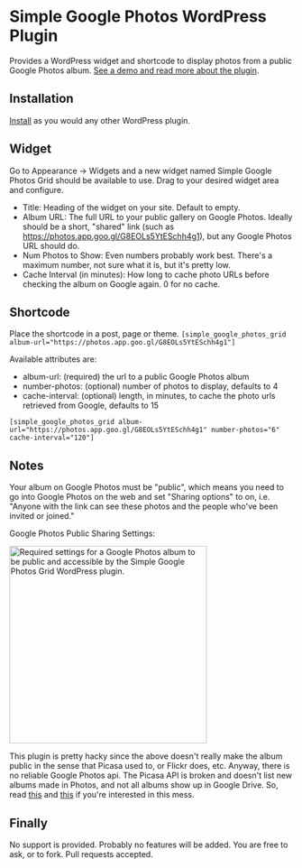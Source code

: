 # Simple Google Photos WordPress Plugin
Provides a WordPress widget and shortcode to display photos from a public Google Photos album. [See a demo and read more about the plugin](https://josheli.com/knob/2017/11/21/simple-google-photos-a-wordpress-plugin/).

## Installation
[Install](https://codex.wordpress.org/Managing_Plugins#Installing_Plugins) as you would any other WordPress plugin.

## Widget
Go to Appearance -> Widgets and a new widget named Simple Google Photos Grid should be available to use. Drag to your desired widget area and configure.

 - Title: Heading of the widget on your site. Default to empty.
 - Album URL: The full URL to your public gallery on Google Photos. Ideally should be a short, "shared" link (such as https://photos.app.goo.gl/G8EOLs5YtESchh4g1), but any Google Photos URL should do.
 - Num Photos to Show: Even numbers probably work best. There's a maximum number, not sure what it is, but it's pretty low.
 - Cache Interval (in minutes): How long to cache photo URLs before checking the album on Google again. 0 for no cache.
 
## Shortcode
Place the shortcode in a post, page or theme.
`[simple_google_photos_grid album-url="https://photos.app.goo.gl/G8EOLs5YtESchh4g1"]`

Available attributes are:
- album-url: (required) the url to a public Google Photos album
- number-photos: (optional) number of photos to display, defaults to 4
- cache-interval: (optional) length, in minutes, to cache the photo urls retrieved from Google, defaults to 15

`[simple_google_photos_grid album-url="https://photos.app.goo.gl/G8EOLs5YtESchh4g1" number-photos="6" cache-interval="120"]`

## Notes
Your album on Google Photos must be "public", which means you need to go into Google Photos on the web and set "Sharing options" to on, i.e. "Anyone with the link can see these photos and the people who've been invited or joined." 
 
Google Photos Public Sharing Settings:

<img src="https://josheli.com/wp-content/uploads/Screen-Shot-2017-11-20-at-10.40.34-PM.png" width="350" alt="Required settings for a Google Photos album to be public and accessible by the Simple Google Photos Grid WordPress plugin.">

This plugin is pretty hacky since the above doesn't really make the album public in the sense that Picasa used to, or Flickr does, etc. Anyway, there is no reliable Google Photos api. The Picasa API is broken and doesn't list new albums made in Photos, and not all albums show up in Google Drive. So, read [this](https://kunnas.com/google-photos-is-a-disaster/) and [this](https://productforums.google.com/forum/#!topic/photos/WuqfNazcqh4) if you're interested in this mess.

## Finally
No support is provided. Probably no features will be added. You are free to ask, or to fork. Pull requests accepted.
